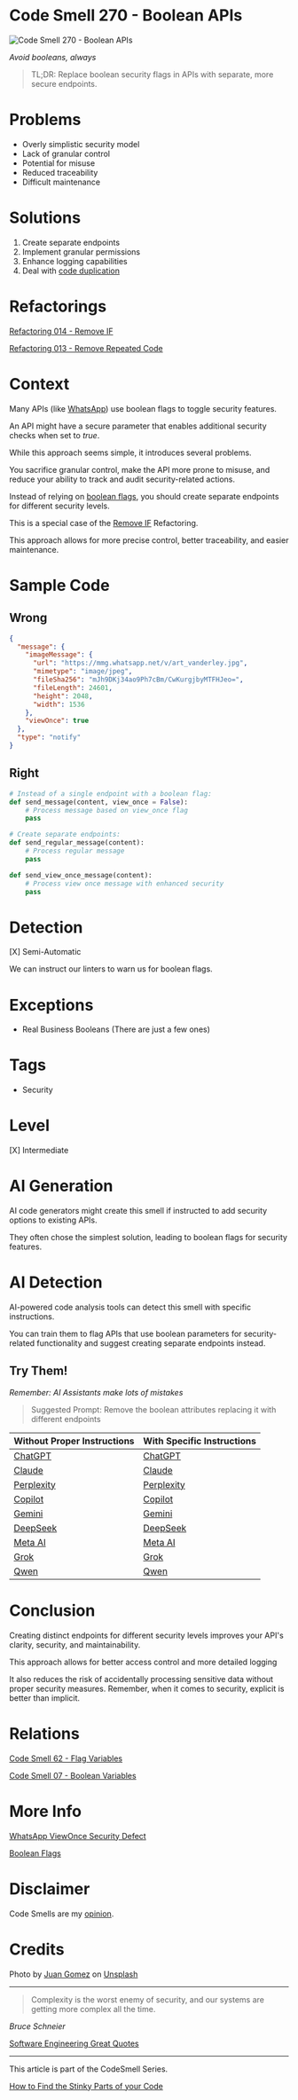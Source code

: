 # Code Smell 270 - Boolean APIs

![Code Smell 270 - Boolean APIs](Code%20Smell%20270%20-%20Boolean%20APIs.jpg)

*Avoid booleans, always*

> TL;DR: Replace boolean security flags in APIs with separate, more secure endpoints.

# Problems

- Overly simplistic security model
- Lack of granular control
- Potential for misuse
- Reduced traceability
- Difficult maintenance

# Solutions

1. Create separate endpoints
2. Implement granular permissions
3. Enhance logging capabilities
4. Deal with [code duplication](https://github.com/mcsee/Software-Design-Articles/tree/main/Articles/Refactorings/Refactoring%20013%20-%20Remove%20Repeated%20Code/readme.md)

# Refactorings

[Refactoring 014 - Remove IF](https://github.com/mcsee/Software-Design-Articles/tree/main/Articles/Refactorings/Refactoring%20014%20-%20Remove%20IF/readme.md)

[Refactoring 013 - Remove Repeated Code](https://github.com/mcsee/Software-Design-Articles/tree/main/Articles/Refactorings/Refactoring%20013%20-%20Remove%20Repeated%20Code/readme.md)

# Context

Many APIs (like [WhatsApp](https://medium.com/@TalBeerySec/once-and-forever-whatsapps-view-once-functionality-is-broken-302a508390b0)) use boolean flags to toggle security features.

An API might have a secure parameter that enables additional security checks when set to *true*. 

While this approach seems simple, it introduces several problems. 

You sacrifice granular control, make the API more prone to misuse, and reduce your ability to track and audit security-related actions.

Instead of relying on [boolean flags](https://github.com/mcsee/Software-Design-Articles/tree/main/Articles/Code%20Smells/Code%20Smell%2062%20-%20Flag%20Variables/readme.md), you should create separate endpoints for different security levels. 

This is a special case of the [Remove IF](https://github.com/mcsee/Software-Design-Articles/tree/main/Articles/Refactorings/Refactoring%20014%20-%20Remove%20IF/readme.md) Refactoring.

This approach allows for more precise control, better traceability, and easier maintenance.

# Sample Code

## Wrong

<!-- [Gist Url](https://gist.github.com/mcsee/6b2796c76d53e679606a484ed6317056) -->

```json
{
  "message": {
    "imageMessage": {
      "url": "https://mmg.whatsapp.net/v/art_vanderley.jpg",
      "mimetype": "image/jpeg",
      "fileSha256": "mJh9DKj34ao9Ph7cBm/CwKurgjbyMTFHJeo=",
      "fileLength": 24601,
      "height": 2048,
      "width": 1536
    },
    "viewOnce": true
  },
  "type": "notify"
}
```

## Right

<!-- [Gist Url](https://gist.github.com/mcsee/3a8b97427a1dc2300b737bbdf4d62a47) -->

```python
# Instead of a single endpoint with a boolean flag:
def send_message(content, view_once = False):
    # Process message based on view_once flag
    pass

# Create separate endpoints:
def send_regular_message(content):
    # Process regular message
    pass

def send_view_once_message(content):
    # Process view once message with enhanced security
    pass
```

# Detection

[X] Semi-Automatic 

We can instruct our linters to warn us for boolean flags.

# Exceptions

- Real Business Booleans (There are just a few ones)

# Tags

- Security

# Level

[X] Intermediate

# AI Generation

AI code generators might create this smell if instructed to add security options to existing APIs. 

They often chose the simplest solution, leading to boolean flags for security features.

# AI Detection

AI-powered code analysis tools can detect this smell with specific instructions.

You can train them to flag APIs that use boolean parameters for security-related functionality and suggest creating separate endpoints instead.

## Try Them!

*Remember: AI Assistants make lots of mistakes*

> Suggested Prompt: Remove the boolean attributes replacing it with different endpoints

| Without Proper Instructions    | With Specific Instructions |
| -------- | ------- |
| [ChatGPT](https://chat.openai.com/?q=Correct+and+explain+this+code%3A+%60%60%60json%0D%0A%7B%0D%0A++%22message%22%3A+%7B%0D%0A++++%22imageMessage%22%3A+%7B%0D%0A++++++%22url%22%3A+%22https%3A%2F%2Fmmg.whatsapp.net%2Fv%2Fart_vanderley.jpg%22%2C%0D%0A++++++%22mimetype%22%3A+%22image%2Fjpeg%22%2C%0D%0A++++++%22fileSha256%22%3A+%22mJh9DKj34ao9Ph7cBm%2FCwKurgjbyMTFHJeo%3D%22%2C%0D%0A++++++%22fileLength%22%3A+24601%2C%0D%0A++++++%22height%22%3A+2048%2C%0D%0A++++++%22width%22%3A+1536%0D%0A++++%7D%2C%0D%0A++++%22viewOnce%22%3A+true%0D%0A++%7D%2C%0D%0A++%22type%22%3A+%22notify%22%0D%0A%7D%0D%0A%60%60%60) | [ChatGPT](https://chat.openai.com/?q=Remove+the+boolean+attributes+replacing+it+with+different+endpoints%3A+%60%60%60json%0D%0A%7B%0D%0A++%22message%22%3A+%7B%0D%0A++++%22imageMessage%22%3A+%7B%0D%0A++++++%22url%22%3A+%22https%3A%2F%2Fmmg.whatsapp.net%2Fv%2Fart_vanderley.jpg%22%2C%0D%0A++++++%22mimetype%22%3A+%22image%2Fjpeg%22%2C%0D%0A++++++%22fileSha256%22%3A+%22mJh9DKj34ao9Ph7cBm%2FCwKurgjbyMTFHJeo%3D%22%2C%0D%0A++++++%22fileLength%22%3A+24601%2C%0D%0A++++++%22height%22%3A+2048%2C%0D%0A++++++%22width%22%3A+1536%0D%0A++++%7D%2C%0D%0A++++%22viewOnce%22%3A+true%0D%0A++%7D%2C%0D%0A++%22type%22%3A+%22notify%22%0D%0A%7D%0D%0A%60%60%60) |
| [Claude](https://claude.ai/new?q=Correct+and+explain+this+code%3A+%60%60%60json%0D%0A%7B%0D%0A++%22message%22%3A+%7B%0D%0A++++%22imageMessage%22%3A+%7B%0D%0A++++++%22url%22%3A+%22https%3A%2F%2Fmmg.whatsapp.net%2Fv%2Fart_vanderley.jpg%22%2C%0D%0A++++++%22mimetype%22%3A+%22image%2Fjpeg%22%2C%0D%0A++++++%22fileSha256%22%3A+%22mJh9DKj34ao9Ph7cBm%2FCwKurgjbyMTFHJeo%3D%22%2C%0D%0A++++++%22fileLength%22%3A+24601%2C%0D%0A++++++%22height%22%3A+2048%2C%0D%0A++++++%22width%22%3A+1536%0D%0A++++%7D%2C%0D%0A++++%22viewOnce%22%3A+true%0D%0A++%7D%2C%0D%0A++%22type%22%3A+%22notify%22%0D%0A%7D%0D%0A%60%60%60) | [Claude](https://claude.ai/new?q=Remove+the+boolean+attributes+replacing+it+with+different+endpoints%3A+%60%60%60json%0D%0A%7B%0D%0A++%22message%22%3A+%7B%0D%0A++++%22imageMessage%22%3A+%7B%0D%0A++++++%22url%22%3A+%22https%3A%2F%2Fmmg.whatsapp.net%2Fv%2Fart_vanderley.jpg%22%2C%0D%0A++++++%22mimetype%22%3A+%22image%2Fjpeg%22%2C%0D%0A++++++%22fileSha256%22%3A+%22mJh9DKj34ao9Ph7cBm%2FCwKurgjbyMTFHJeo%3D%22%2C%0D%0A++++++%22fileLength%22%3A+24601%2C%0D%0A++++++%22height%22%3A+2048%2C%0D%0A++++++%22width%22%3A+1536%0D%0A++++%7D%2C%0D%0A++++%22viewOnce%22%3A+true%0D%0A++%7D%2C%0D%0A++%22type%22%3A+%22notify%22%0D%0A%7D%0D%0A%60%60%60) |
| [Perplexity](https://www.perplexity.ai/?q=Correct+and+explain+this+code%3A+%60%60%60json%0D%0A%7B%0D%0A++%22message%22%3A+%7B%0D%0A++++%22imageMessage%22%3A+%7B%0D%0A++++++%22url%22%3A+%22https%3A%2F%2Fmmg.whatsapp.net%2Fv%2Fart_vanderley.jpg%22%2C%0D%0A++++++%22mimetype%22%3A+%22image%2Fjpeg%22%2C%0D%0A++++++%22fileSha256%22%3A+%22mJh9DKj34ao9Ph7cBm%2FCwKurgjbyMTFHJeo%3D%22%2C%0D%0A++++++%22fileLength%22%3A+24601%2C%0D%0A++++++%22height%22%3A+2048%2C%0D%0A++++++%22width%22%3A+1536%0D%0A++++%7D%2C%0D%0A++++%22viewOnce%22%3A+true%0D%0A++%7D%2C%0D%0A++%22type%22%3A+%22notify%22%0D%0A%7D%0D%0A%60%60%60) | [Perplexity](https://www.perplexity.ai/?q=Remove+the+boolean+attributes+replacing+it+with+different+endpoints%3A+%60%60%60json%0D%0A%7B%0D%0A++%22message%22%3A+%7B%0D%0A++++%22imageMessage%22%3A+%7B%0D%0A++++++%22url%22%3A+%22https%3A%2F%2Fmmg.whatsapp.net%2Fv%2Fart_vanderley.jpg%22%2C%0D%0A++++++%22mimetype%22%3A+%22image%2Fjpeg%22%2C%0D%0A++++++%22fileSha256%22%3A+%22mJh9DKj34ao9Ph7cBm%2FCwKurgjbyMTFHJeo%3D%22%2C%0D%0A++++++%22fileLength%22%3A+24601%2C%0D%0A++++++%22height%22%3A+2048%2C%0D%0A++++++%22width%22%3A+1536%0D%0A++++%7D%2C%0D%0A++++%22viewOnce%22%3A+true%0D%0A++%7D%2C%0D%0A++%22type%22%3A+%22notify%22%0D%0A%7D%0D%0A%60%60%60) |
| [Copilot](https://www.bing.com/chat?showconv=1&sendquery=1&q=Correct+and+explain+this+code%3A+%60%60%60json%0D%0A%7B%0D%0A++%22message%22%3A+%7B%0D%0A++++%22imageMessage%22%3A+%7B%0D%0A++++++%22url%22%3A+%22https%3A%2F%2Fmmg.whatsapp.net%2Fv%2Fart_vanderley.jpg%22%2C%0D%0A++++++%22mimetype%22%3A+%22image%2Fjpeg%22%2C%0D%0A++++++%22fileSha256%22%3A+%22mJh9DKj34ao9Ph7cBm%2FCwKurgjbyMTFHJeo%3D%22%2C%0D%0A++++++%22fileLength%22%3A+24601%2C%0D%0A++++++%22height%22%3A+2048%2C%0D%0A++++++%22width%22%3A+1536%0D%0A++++%7D%2C%0D%0A++++%22viewOnce%22%3A+true%0D%0A++%7D%2C%0D%0A++%22type%22%3A+%22notify%22%0D%0A%7D%0D%0A%60%60%60) | [Copilot](https://www.bing.com/chat?showconv=1&sendquery=1&q=Remove+the+boolean+attributes+replacing+it+with+different+endpoints%3A+%60%60%60json%0D%0A%7B%0D%0A++%22message%22%3A+%7B%0D%0A++++%22imageMessage%22%3A+%7B%0D%0A++++++%22url%22%3A+%22https%3A%2F%2Fmmg.whatsapp.net%2Fv%2Fart_vanderley.jpg%22%2C%0D%0A++++++%22mimetype%22%3A+%22image%2Fjpeg%22%2C%0D%0A++++++%22fileSha256%22%3A+%22mJh9DKj34ao9Ph7cBm%2FCwKurgjbyMTFHJeo%3D%22%2C%0D%0A++++++%22fileLength%22%3A+24601%2C%0D%0A++++++%22height%22%3A+2048%2C%0D%0A++++++%22width%22%3A+1536%0D%0A++++%7D%2C%0D%0A++++%22viewOnce%22%3A+true%0D%0A++%7D%2C%0D%0A++%22type%22%3A+%22notify%22%0D%0A%7D%0D%0A%60%60%60) |
| [Gemini](https://gemini.google.com/) | [Gemini](https://gemini.google.com/) | 
| [DeepSeek](https://chat.deepseek.com/) | [DeepSeek](https://chat.deepseek.com/) | 
| [Meta AI](https://www.meta.ai/chat) | [Meta AI](https://www.meta.ai/) | 
| [Grok](https://grok.com/) | [Grok](https://grok.com/) | 
| [Qwen](https://chat.qwen.ai/) | [Qwen](https://chat.qwen.ai/) | 

# Conclusion

Creating distinct endpoints for different security levels improves your API's clarity, security, and maintainability. 

This approach allows for better access control and more detailed logging

It also reduces the risk of accidentally processing sensitive data without proper security measures. Remember, when it comes to security, explicit is better than implicit.

# Relations

[Code Smell 62 - Flag Variables](https://github.com/mcsee/Software-Design-Articles/tree/main/Articles/Code%20Smells/Code%20Smell%2062%20-%20Flag%20Variables/readme.md)

[Code Smell 07 - Boolean Variables](https://github.com/mcsee/Software-Design-Articles/tree/main/Articles/Code%20Smells/Code%20Smell%2007%20-%20Boolean%20Variables/readme.md)

# More Info

[WhatsApp ViewOnce Security Defect](https://medium.com/@TalBeerySec/once-and-forever-whatsapps-view-once-functionality-is-broken-302a508390b0)

[Boolean Flags](https://martinfowler.com/articles/feature-toggles.html)

# Disclaimer

Code Smells are my [opinion](https://github.com/mcsee/Software-Design-Articles/tree/main/Articles/Blogging/I%20Wrote%20More%20than%2090%20Articles%20on%202021%20Here%20is%20What%20I%20Learned/readme.md).

# Credits

Photo by [Juan Gomez](https://unsplash.com/@nosoylasonia) on [Unsplash](https://unsplash.com/photos/dandelion-flower-nv7nR9jwNGw)
    
* * *

> Complexity is the worst enemy of security, and our systems are getting more complex all the time.

_Bruce Schneier_
 
[Software Engineering Great Quotes](https://github.com/mcsee/Software-Design-Articles/tree/main/Articles/Quotes/Software%20Engineering%20Great%20Quotes/readme.md)

* * *

This article is part of the CodeSmell Series.

[How to Find the Stinky Parts of your Code](https://github.com/mcsee/Software-Design-Articles/tree/main/Articles/Code%20Smells/How%20to%20Find%20the%20Stinky%20parts%20of%20your%20Code/readme.md)